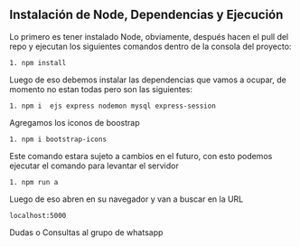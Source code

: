 
## Instalación de Node, Dependencias y Ejecución

Lo primero es tener instalado Node, obviamente, después hacen el pull del repo y ejecutan los siguientes comandos dentro de la consola del proyecto:

    1. npm install 


Luego de eso debemos instalar las dependencias que vamos a ocupar, de momento no estan todas pero son las siguientes: 

    1. npm i  ejs express nodemon mysql express-session

Agregamos los iconos de boostrap

    1. npm i bootstrap-icons
    
Este comando estara sujeto a cambios en el futuro, con esto podemos ejecutar el comando para levantar el servidor

    1. npm run a

Luego de eso abren en su navegador y van a buscar en la URL

    localhost:5000

Dudas o Consultas al grupo de whatsapp 